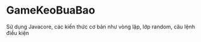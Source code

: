 # GameKeoBuaBao
 
Sử dụng Javacore, các kiến thức cơ bản như vòng lặp, lớp random, câu lệnh điều kiện
